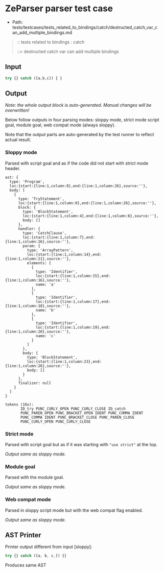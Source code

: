 # ZeParser parser test case

- Path: tests/testcases/tests_related_to_bindings/catch/destructed_catch_var_can_add_multiple_bindings.md

> :: tests related to bindings : catch
>
> ::> destructed catch var can add multiple bindings

## Input

`````js
try {} catch ([a,b,c]) { }
`````

## Output

_Note: the whole output block is auto-generated. Manual changes will be overwritten!_

Below follow outputs in four parsing modes: sloppy mode, strict mode script goal, module goal, web compat mode (always sloppy).

Note that the output parts are auto-generated by the test runner to reflect actual result.

### Sloppy mode

Parsed with script goal and as if the code did not start with strict mode header.

`````
ast: {
  type: 'Program',
  loc:{start:{line:1,column:0},end:{line:1,column:26},source:''},
  body: [
    {
      type: 'TryStatement',
      loc:{start:{line:1,column:0},end:{line:1,column:26},source:''},
      block: {
        type: 'BlockStatement',
        loc:{start:{line:1,column:4},end:{line:1,column:6},source:''},
        body: []
      },
      handler: {
        type: 'CatchClause',
        loc:{start:{line:1,column:7},end:{line:1,column:26},source:''},
        param: {
          type: 'ArrayPattern',
          loc:{start:{line:1,column:14},end:{line:1,column:21},source:''},
          elements: [
            {
              type: 'Identifier',
              loc:{start:{line:1,column:15},end:{line:1,column:16},source:''},
              name: 'a'
            },
            {
              type: 'Identifier',
              loc:{start:{line:1,column:17},end:{line:1,column:18},source:''},
              name: 'b'
            },
            {
              type: 'Identifier',
              loc:{start:{line:1,column:19},end:{line:1,column:20},source:''},
              name: 'c'
            }
          ]
        },
        body: {
          type: 'BlockStatement',
          loc:{start:{line:1,column:23},end:{line:1,column:26},source:''},
          body: []
        }
      },
      finalizer: null
    }
  ]
}

tokens (16x):
       ID_try PUNC_CURLY_OPEN PUNC_CURLY_CLOSE ID_catch
       PUNC_PAREN_OPEN PUNC_BRACKET_OPEN IDENT PUNC_COMMA IDENT
       PUNC_COMMA IDENT PUNC_BRACKET_CLOSE PUNC_PAREN_CLOSE
       PUNC_CURLY_OPEN PUNC_CURLY_CLOSE
`````

### Strict mode

Parsed with script goal but as if it was starting with `"use strict"` at the top.

_Output same as sloppy mode._

### Module goal

Parsed with the module goal.

_Output same as sloppy mode._

### Web compat mode

Parsed in sloppy script mode but with the web compat flag enabled.

_Output same as sloppy mode._

## AST Printer

Printer output different from input [sloppy]:

````js
try {} catch ([a, b, c,]) {}
````

Produces same AST
